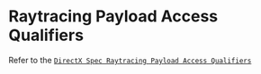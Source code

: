 # Raytracing Payload Access Qualifiers

Refer to the [`DirectX Spec Raytracing Payload Access Qualifiers`](https://microsoft.github.io/DirectX-Specs/d3d/Raytracing.html#payload-access-qualifiers)